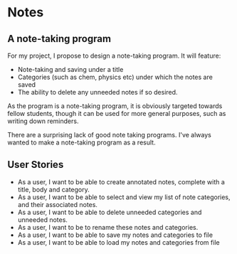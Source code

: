 # Notes

## A note-taking program

For my project, I propose to design a note-taking program.
It will feature:

- Note-taking and saving under a title
- Categories (such as chem, physics etc) under which the notes are saved
- The ability to delete any unneeded notes if so desired.

As the program is a note-taking program, it is obviously
targeted towards fellow students, though it can be used
for more general purposes, such as writing down reminders.

There are a surprising lack of good note taking programs.
I've always wanted to make a note-taking program as a result.

## User Stories
- As a user, I want to be able to create annotated notes,
complete with a title, body and category.
- As a user, I want to be able to select and view my list of note
categories, and their associated notes.
- As a user, I want to be able to delete unneeded categories
and unneeded notes.
- As a user, I want to be to rename these notes and categories.
- As a user, I want to be able to save my notes and categories to file
- As a user, I want to be able to load my notes and categories from file